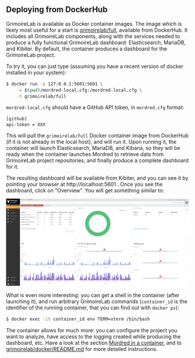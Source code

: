 ## Deploying from DockerHub

GrimoireLab is available as Docker container images. The image which is likely most useful for a start is [grimoirelab/full](https://hub.docker.com/r/grimoirelab/full), available from DockerHub. It includes all GrimoireLab components, along with the services needed to produce a fully functional GrimoireLab dashboard: Elasticsearch, MariaDB, and Kibiter. By default, the container produces a dashboard for the GrimoireLab project.

To try it, you can just type (assuming you have a recent version of docker installed in your system):

```bash
$ docker run -p 127:0.0.1:5601:5601 \
    -v $(pwd)/mordred-local.cfg:/mordred-local.cfg \
    -t grimoirelab/full
```

`mordred-local.cfg` should have a GitHub API token, in  `mordred.cfg` format:

```
[github]
api-token = XXX
```

This will pull the `grimoirelab/full` Docker container image from DockerHub
(if it is not already in the local host), and will run it.
Upon running it, the container will launch Elasticsearch, MariaDB, and Kibana,
so they will be ready when the container launches Mordred to retrieve data from GrimoireLab project repositories, and finally produce a complete dashboard for it.

The resulting dashboard will be available from Kibiter, and you can see it by pointing your browser at http://localhost:5601 . Once you see the dashboard, click on "Overview". You will get something similar to:

![](/assets/dashboard-grimoirelab.png)

What is even more interesting: you can get a shell in the container (after launching it), and run arbitrary GrimoireLab commands (`container_id` is the identifier of the running container, that you can find out with `docker ps`):

```bash
$ docker exec -it container_id env TERM=xterm /bin/bash
```

The container allows for much more: you can configure the project you want to analyze, have access to the logging created while producing the dashboard, etc.  Have a look at the section [Mordred in a container](../mordred/mordred-in-a-container.md), and to  [grimoirelab/docker/README.md](https://github.com/grimoirelab/grimoirelab/blob/master/docker/README.md) for more detailed instructions.

